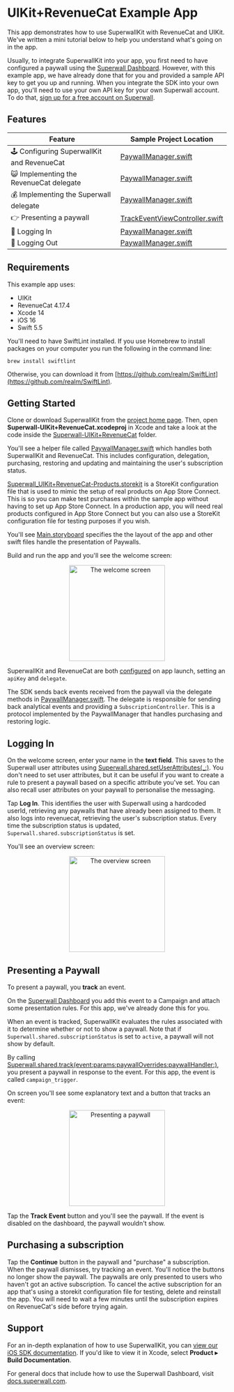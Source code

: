 # UIKit+RevenueCat Example App

This app demonstrates how to use SuperwallKit with RevenueCat and UIKit. We've written a mini tutorial below to help you understand what's going on in the app.

Usually, to integrate SuperwallKit into your app, you first need to have configured a paywall using the [Superwall Dashboard](https://superwall.com/dashboard). However, with this example app, we have already done that for you and provided a sample API key to get you up and running. When you integrate the SDK into your own app, you'll need to use your own API key for your own Superwall account. To do that, [sign up for a free account on Superwall](https://superwall.com/sign-up).

## Features

Feature | Sample Project Location 
--- | ---
🕹 Configuring SuperwallKit and RevenueCat | [PaywallManager.swift](Superwall-UIKit+RevenueCat/PaywallManager.swift#37)
😺 Implementing the RevenueCat delegate | [PaywallManager.swift](Superwall-UIKit+RevenueCat/PaywallManager.swift#L144)
💰 Implementing the Superwall delegate | [PaywallManager.swift](Superwall-UIKit+RevenueCat/PaywallManager.swift#L170)
👉 Presenting a paywall | [TrackEventViewController.swift](Superwall-UIKit+RevenueCat/TrackEventViewController.swift#L60)
👥 Logging In | [PaywallManager.swift](Superwall-UIKit+RevenueCat/PaywallManager.swift#L64)
👥 Logging Out | [PaywallManager.swift](Superwall-UIKit+RevenueCat/PaywallManager.swift#L82)

## Requirements

This example app uses:

- UIKit
- RevenueCat 4.17.4
- Xcode 14
- iOS 16
- Swift 5.5

You'll need to have SwiftLint installed. If you use Homebrew to install packages on your computer you run the following in the command line:

`brew install swiftlint`

Otherwise, you can download it from [https://github.com/realm/SwiftLint](https://github.com/realm/SwiftLint).

## Getting Started

Clone or download SuperwallKit from the [project home page](https://github.com/superwall-me/Superwall-iOS). Then, open **Superwall-UIKit+RevenueCat.xcodeproj** in Xcode and take a look at the code inside the [Superwall-UIKit+RevenueCat](Superwall-UIKit+RevenueCat) folder.

You'll see a helper file called [PaywallManager.swift](Superwall-UIKit+RevenueCat/PaywallManager.swift) which handles both SuperwallKit and RevenueCat. This includes configuration, delegation, purchasing, restoring and updating and maintaining the user's subscription status.

[Superwall_UIKit+RevenueCat-Products.storekit](Superwall-UIKit+RevenueCat/Superwall_UIKit+RevenueCat-Products.storekit) is a StoreKit configuration file that is used to mimic the setup of real products on App Store Connect. This is so you can make test purchases within the sample app without having to set up App Store Connect. In a production app, you will need real products configured in App Store Connect but you can also use a StoreKit configuration file for testing purposes if you wish.

You'll see [Main.storyboard](Superwall-UIKit+RevenueCat/Base.lproj/Main.storyboard) specifies the the layout of the app and other swift files handle the presentation of Paywalls.

Build and run the app and you'll see the welcome screen:

<p align="center">
  <img src="https://user-images.githubusercontent.com/3296904/161958142-c2f195b9-bd43-4f4e-9521-87c6fe4238ec.png" alt="The welcome screen" width="220px" />
</p>

SuperwallKit and RevenueCat are both [configured](Superwall-UIKit+RevenueCat/PaywallManager.swift#L37) on app launch, setting an `apiKey` and `delegate`.

The SDK sends back events received from the paywall via the delegate methods in [PaywallManager.swift](Superwall-UIKit+RevenueCat/PaywallManager.swift#L170). The delegate is responsible for sending back analytical events and providing a `SubscriptionController`. This is a protocol implemented by the PaywallManager that handles purchasing and restoring logic.

## Logging In

On the welcome screen, enter your name in the **text field**. This saves to the Superwall user attributes using [Superwall.shared.setUserAttributes(_:)](Superwall-UIKit+RevenueCat/PaywallManager.swift#L102). You don't need to set user attributes, but it can be useful if you want to create a rule to present a paywall based on a specific attribute you've set. You can also recall user attributes on your paywall to personalise the messaging.

Tap **Log In**. This identifies the user with Superwall using a hardcoded userId, retrieving any paywalls that have already been assigned to them. It also logs into revenuecat, retrieving the user's subscription status. Every time the subscription status is updated, `Superwall.shared.subscriptionStatus` is set.

You'll see an overview screen:

<p align="center">
  <img src="https://user-images.githubusercontent.com/3296904/161960829-dfdc1319-571a-4784-b18f-bbb8c07f5a65.png" alt="The overview screen" width="220px" />
</p>

## Presenting a Paywall

To present a paywall, you **track** an event. 

On the [Superwall Dashboard](https://superwall.com/dashboard) you add this event to a Campaign and attach some presentation rules. For this app, we've already done this for you.

When an event is tracked, SuperwallKit evaluates the rules associated with it to determine whether or not to show a paywall. Note that if `Superwall.shared.subscriptionStatus` is set to `active`, a paywall will not show by default.

By calling [Superwall.shared.track(event:params:paywallOverrides:paywallHandler:)](Superwall-UIKit+RevenueCat/TrackEventViewController.swift#L60), you present a paywall in response to the event. For this app, the event is called `campaign_trigger`.

On screen you'll see some explanatory text and a button that tracks an event:

<p align="center">
  <img src="https://user-images.githubusercontent.com/3296904/161961942-2b7ccf40-83d1-47c5-8f49-6fb409b17491.png" alt="Presenting a paywall" width="220px" />
</p>

Tap the **Track Event** button and you'll see the paywall. If the event is disabled on the dashboard, the paywall wouldn't show.

## Purchasing a subscription

Tap the **Continue** button in the paywall and "purchase" a subscription. When the paywall dismisses, try tracking an event. You'll notice the buttons no longer show the paywall. The paywalls are only presented to users who haven't got an active subscription. To cancel the active subscription for an app that's using a storekit configuration file for testing, delete and reinstall the app. You will need to wait a few minutes until the subscription expires on RevenueCat's side before trying again.

## Support

For an in-depth explanation of how to use SuperwallKit, you can [view our iOS SDK documentation](https://sdk.superwall.me/documentation/superwallkit/). If you'd like to view it in Xcode, select **Product ▸ Build Documentation**.

For general docs that include how to use the Superwall Dashboard, visit [docs.superwall.com](https://docs.superwall.com/docs).
